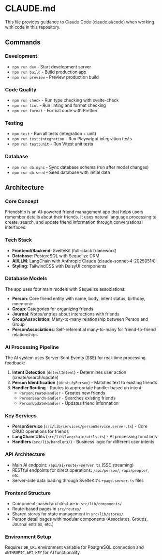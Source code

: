 # CLAUDE.md

This file provides guidance to Claude Code (claude.ai/code) when working with code in this repository.

## Commands

### Development
- `npm run dev` - Start development server
- `npm run build` - Build production app
- `npm run preview` - Preview production build

### Code Quality
- `npm run check` - Run type checking with svelte-check
- `npm run lint` - Run linting and format checking
- `npm run format` - Format code with Prettier

### Testing
- `npm test` - Run all tests (integration + unit)
- `npm run test:integration` - Run Playwright integration tests
- `npm run test:unit` - Run Vitest unit tests

### Database
- `npm run db:sync` - Sync database schema (run after model changes)
- `npm run db:seed` - Seed database with initial data

## Architecture

### Core Concept
Friendship is an AI-powered friend management app that helps users remember details about their friends. It uses natural language processing to create, search, and update friend information through conversational interfaces.

### Tech Stack
- **Frontend/Backend**: SvelteKit (full-stack framework)
- **Database**: PostgreSQL with Sequelize ORM
- **AI/LLM**: LangChain with Anthropic Claude (claude-sonnet-4-20250514)
- **Styling**: TailwindCSS with DaisyUI components

### Database Models
The app uses four main models with Sequelize associations:
- **Person**: Core friend entity with name, body, intent status, birthday, mnemonic
- **Group**: Categories for organizing friends
- **Journal**: Notes/entries about interactions with friends
- **GroupAssociation**: Many-to-many relationship between Person and Group
- **PersonAssociations**: Self-referential many-to-many for friend-to-friend relationships

### AI Processing Pipeline
The AI system uses Server-Sent Events (SSE) for real-time processing feedback:

1. **Intent Detection** (`detectIntent`) - Determines user action (create/search/update)
2. **Person Identification** (`identifyPerson`) - Matches text to existing friends
3. **Handler Routing** - Routes to appropriate handler based on intent:
   - `PersonCreateHandler` - Creates new friends
   - `PersonSearchHandler` - Searches existing friends
   - `PersonUpdateHandler` - Updates friend information

### Key Services
- **PersonService** (`src/lib/services/personService.server.ts`) - Core CRUD operations for friends
- **LangChain Utils** (`src/lib/langchain/utils.ts`) - AI processing functions
- **Handlers** (`src/lib/handlers/`) - Business logic for different user intents

### API Architecture
- Main AI endpoint: `/api/ai/route/+server.ts` (SSE streaming)
- RESTful endpoints for direct operations: `/api/person/`, `/api/people/`, etc.
- Server-side data loading through SvelteKit's `+page.server.ts` files

### Frontend Structure
- Component-based architecture in `src/lib/components/`
- Route-based pages in `src/routes/`
- Shared stores for state management in `src/lib/stores/`
- Person detail pages with modular components (Associates, Groups, Journal entries, etc.)

### Environment Setup
Requires `DB_URL` environment variable for PostgreSQL connection and `ANTHROPIC_API_KEY` for AI functionality.
